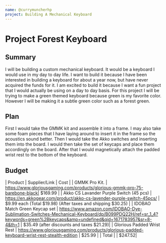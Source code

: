 ```yaml
---
name: @currymuncherhp
project: Building A Mechanical Keyboard 
---
```


# Project Forest Keyboard

## Summary

I will be building a custom mechanical keyboard. It would be a keyboard I would use in my day to day life. I want to build it because I have been interested in building a keyboard for about a year now, but have never acquired the funds for it. I am excited to build it because I want a fun project that I would actually be using on a day to day basis. For this project I will be trying to make a green themed keyboard because green is my favorite color. However I will be making it a subtle green color such as a forest green. 

## Plan

First I would take the GMMK kit and assemble it into a frame. I may also take some foam pieces that I have laying around to insert it in the frame so the acoustics sound better. Then I would take the Akko switches and inserting them into the board. I would then take the set of keycaps and place them accordingly on the board. After that I would magnetically attach the padded wrist rest to the bottom of the keyboard.

## Budget

| Product         | Supplier/Link                         | Cost   |
| GMMK Pro Kit.   | https://www.gloriousgaming.com/products/glorious-gmmk-pro-75-barebone-black| $169.99 |
| Akko CS Lavander Purple Switch (45 pcs) | https://en.akkogear.com/product/akko-cs-lavender-purple-switch-45pcs/  | $9.99 each (Total $19.98) (After taxes and shipping $30.25)  |
| IDOBAO Match Green Keycap set | https://www.amazon.com/IDOBAO-Dye-Sublimation-Switches-Mechanical-Keyboard/dp/B099PDQ22H/ref=sr_1_4?keywords=green%2Bkeycaps&amp=undefined&qid=1671783957&sr=8-4&th=1 | $35.49 (after discounts and taxes $21.29)|
| Glorious Padded Wrist Rest   | https://www.gloriousgaming.com/products/glorious-padded-keyboard-wrist-rest-stealth-edition  | $25.99 |
| Total           |                                       | $247.52|
